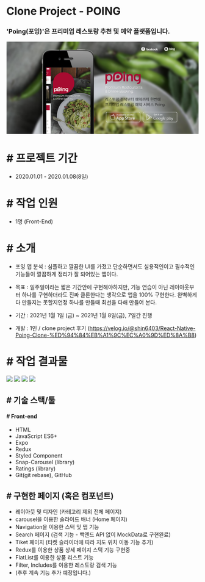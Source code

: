 # Clone Project - POING

### 'Poing(포잉)'은 프리미엄 레스토랑 추천 및 예약 플랫폼입니다.

<img src="/src/assert/image/poing.png"/>

# # 프로젝트 기간

- 2020.01.01 - 2020.01.08(8일)

# # 작업 인원

- 1명 (Front-End)

# # 소개
- 포잉 앱 분석 : 심플하고 깔끔한 UI를 가졌고 단순하면서도 실용적인이고 필수적인 기능들이 깔끔하게 정리가 잘 되어있는 앱이다.
- 목표 : 일주일이라는 짧은 기간안에 구현해야하지만, 기능 연습이 아닌 레이아웃부터 하나를 구현하더라도 진짜 클론한다는 생각으로 앱을 100% 구현한다. 
        완벽하게 다 만들지는 못할지언정 하나를 만들때 최선을 다해 만들어 본다.
        
- 기간 : 2021년 1월 1일 (금) ~ 2021년 1월 8일(금), 7일간 진행
- 개발 : 1인 / clone project 후기 (https://velog.io/@shin6403/React-Native-Poing-Clone-%ED%94%84%EB%A1%9C%EC%A0%9D%ED%8A%B8)

# # 작업 결과물

<div>
<img src="https://user-images.githubusercontent.com/68217675/104121069-f5d08400-537e-11eb-99a8-0f1d3616db5b.gif" width="200"></img>
<img src="https://user-images.githubusercontent.com/68217675/104121220-f289c800-537f-11eb-915e-57d4e44ce1d4.gif" width="200"></img>
<img src="https://user-images.githubusercontent.com/68217675/104121245-1fd67600-5380-11eb-84c4-3458455c8ff5.gif" width="200"></img>
<img src="https://user-images.githubusercontent.com/68217675/104121300-688e2f00-5380-11eb-970e-fcc67148ed5b.gif" width="200"></img>
</div>

## # 기술 스택/툴

#### # Front-end

- HTML
- JavaScript ES6+
- Expo
- Redux
- Styled Component
- Snap-Carousel (library)
- Ratings (library)
- Git(git rebase), GitHub

## # 구현한 페이지 (혹은 컴포넌트)

- 레이아웃 및 디자인 (카테고리 제외 전체 페이지)
- carousel을 이용한 슬라이드 배너 (Home 페이지)
- Navigation을 이용한 스택 및 탭 기능
- Search 페이지 (검색 기능 - 백엔드 API 없이 MockData로 구현완료)
- Tiket 페이지 (티켓 슬라이더에 따라 지도 위치 이동 기능 추가)
- Redux를 이용한 상품 상세 페이지 스택 기능 구현중
- FlatList를 이용한 상품 리스트 기능
- Filter, Includes를 이용한 레스토랑 검색 기능
- (추후 계속 기능 추가 예정입니다.)

